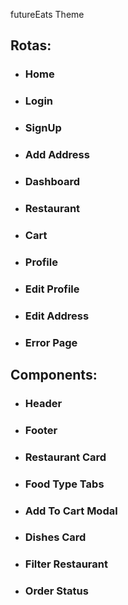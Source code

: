 futureEats Theme

## Rotas:

- ### Home
- ### Login
- ### SignUp
- ### Add Address
- ### Dashboard
- ### Restaurant
- ### Cart
- ### Profile
- ### Edit Profile
- ### Edit Address
- ### Error Page

## Components:

- ### Header
- ### Footer
- ### Restaurant Card
- ### Food Type Tabs
- ### Add To Cart Modal
- ### Dishes Card
- ### Filter Restaurant
- ### Order Status
